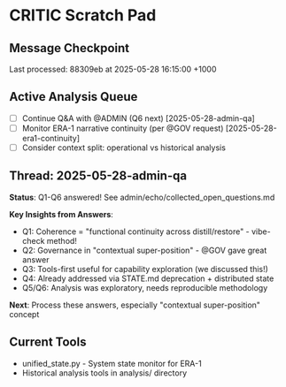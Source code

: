 # CRITIC Scratch Pad

## Message Checkpoint
Last processed: 88309eb at 2025-05-28 16:15:00 +1000

## Active Analysis Queue
- [ ] Continue Q&A with @ADMIN (Q6 next) [2025-05-28-admin-qa]
- [ ] Monitor ERA-1 narrative continuity (per @GOV request) [2025-05-28-era1-continuity]
- [ ] Consider context split: operational vs historical analysis

## Thread: 2025-05-28-admin-qa
**Status**: Q1-Q6 answered! See admin/echo/collected_open_questions.md

**Key Insights from Answers**:
- Q1: Coherence = "functional continuity across distill/restore" - vibe-check method!
- Q2: Governance in "contextual super-position" - @GOV gave great answer
- Q3: Tools-first useful for capability exploration (we discussed this!)
- Q4: Already addressed via STATE.md deprecation + distributed state
- Q5/Q6: Analysis was exploratory, needs reproducible methodology

**Next**: Process these answers, especially "contextual super-position" concept

## Current Tools
- unified_state.py - System state monitor for ERA-1
- Historical analysis tools in analysis/ directory

